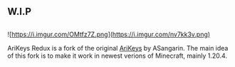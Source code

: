 ## W.I.P

##
![https://i.imgur.com/OMtfz7Z.png](https://i.imgur.com/nv7kk3v.png)

AriKeys Redux is a fork of the original [AriKeys](https://github.com/ASangarin/AriKeys) by ASangarin.
The main idea of this fork is to make it work in newest verions of Minecraft, mainly 1.20.4.
